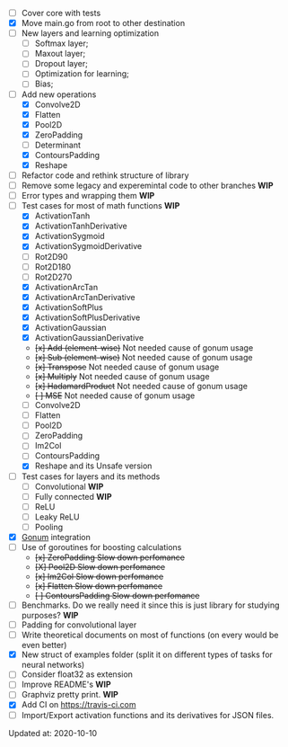 - [ ] Cover core with tests
- [x] Move main.go from root to other destination
- [ ] New layers and learning optimization
    - [ ] Softmax layer;
    - [ ] Maxout layer;
    - [ ] Dropout layer;
    - [ ] Optimization for learning;
    - [ ] Bias;
- [ ] Add new operations
    - [x] Convolve2D
    - [x] Flatten
    - [x] Pool2D
    - [x] ZeroPadding
    - [ ] Determinant
    - [X] ContoursPadding
    - [X] Reshape
- [ ] Refactor code and rethink structure of library
- [ ] Remove some legacy and experemintal code to other branches **WIP**
- [ ] Error types and wrapping them **WIP**
- [ ] Test cases for most of math functions **WIP**
    - [x] ActivationTanh
    - [x] ActivationTanhDerivative
    - [x] ActivationSygmoid
    - [x] ActivationSygmoidDerivative
    - [ ] Rot2D90
    - [ ] Rot2D180
    - [ ] Rot2D270
    - [x] ActivationArcTan
    - [x] ActivationArcTanDerivative
    - [x] ActivationSoftPlus
    - [x] ActivationSoftPlusDerivative
    - [x] ActivationGaussian
    - [x] ActivationGaussianDerivative
    - ~~[x] Add (element-wise)~~ Not needed cause of gonum usage
    - ~~[x] Sub (element-wise)~~ Not needed cause of gonum usage
    - ~~[x] Transpose~~ Not needed cause of gonum usage
    - ~~[x] Multiply~~ Not needed cause of gonum usage
    - ~~[x] HadamardProduct~~ Not needed cause of gonum usage
    - ~~[ ] MSE~~ Not needed cause of gonum usage
    - [ ] Convolve2D
    - [ ] Flatten
    - [ ] Pool2D
    - [ ] ZeroPadding
    - [ ] Im2Col
    - [ ] ContoursPadding
    - [x] Reshape and its Unsafe version
- [ ] Test cases for layers and its methods
    - [ ] Convolutional **WIP**
    - [ ] Fully connected **WIP**
    - [ ] ReLU
    - [ ] Leaky ReLU
    - [ ] Pooling  
- [x] [Gonum](https://github.com/gonum/gonum) integration
- [ ] Use of goroutines for boosting calculations
    - ~~[x] ZeroPadding Slow down perfomance~~
    - ~~[X] Pool2D Slow down perfomance~~
    - ~~[x] Im2Col Slow down perfomance~~
    - ~~[x] Flatten Slow down perfomance~~
    - ~~[ ] ContoursPadding Slow down perfomance~~
- [ ] Benchmarks. Do we really need it since this is just library for studying purposes? **WIP**
- [ ] Padding for convolutional layer
- [ ] Write theoretical documents on most of functions (on every would be even better)
- [x] New struct of examples folder (split it on different types of tasks for neural networks)
- [ ] Consider float32 as extension
- [ ] Improve README's **WIP**
- [ ] Graphviz pretty print. **WIP**
- [x] Add CI on https://travis-ci.com
- [ ] Import/Export activation functions and its derivatives for JSON files.

Updated at: 2020-10-10
